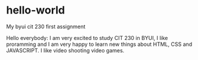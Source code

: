 # hello-world
My byui cit 230 first assignment

Hello everybody: I am very excited to study CIT 230 in BYUI, I like proramming and 
I am very happy to learn new things about HTML, CSS and JAVASCRIPT.
I like video shooting video games.
